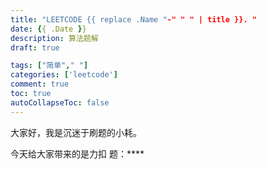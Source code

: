 ```yaml
---
title: "LEETCODE {{ replace .Name "-" " " | title }}. "
date: {{ .Date }}
description: 算法题解
draft: true

tags: ["简单"," "]
categories: ['leetcode']
comment: true
toc: true
autoCollapseToc: false
---
```


大家好，我是沉迷于刷题的小耗。

今天给大家带来的是力扣 题：****